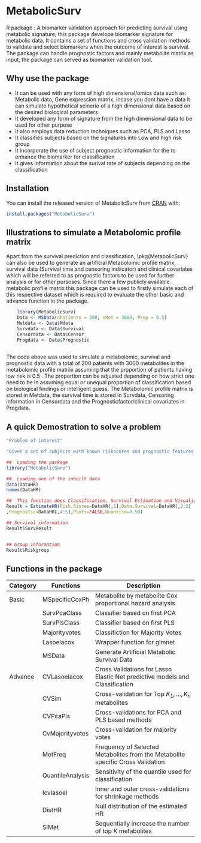 # MetabolicSurv
R package : A biomarker validation approach for predicting survival using metabolic signature, this package develope biomarker signature for metabolic data. It contains a set of functions and cross validation methods  to validate and select biomarkers when the outcome of interest is survival. The package can handle prognostic factors and mainly metabolite matrix as input, the package can served as biomarker validation tool.

## Why use the package
* It can be used with any form of high dimensional/omics data such as: Metabolic data, Gene expression matrix, incase you dont have a data it can simulate hypothetical scinerio of a high dimensional data based on the desired biological parameters
* It developed any form of signature from the high dimensional data to be used for other purpose
* It also employs data reduction techniques such as PCA, PLS and Lasso 
* It classifies subjects based on the signatures into Low and high risk group
* It incorporate the use of subject prognostic information for the to enhance the biomarker for classification
* It gives information about the surival rate of subjects depending on the classification



## Installation

You can install the released version of MetabolicSurv from [CRAN](https://CRAN.R-project.org) with:

``` r
install.packages("MetabolicSurv")

```
## Illustrations to simulate a Metabolomic profile matrix
Apart from the survival prediction and classification, \pkg{MetabolicSurv} can also be used to generate an artificial Metabolomic profile matrix, survival data (Survival time and censoring indiicator) and clinical covariates which will be referred to as prognostic factors to be used for further analysis or for other pursoses. Since there a few publicly available metabolic profile matrix this package can be used to firstly simulate each of this respective dataset which is required to evaluate the other basic and advance function in the package.


``` r
	library(MetabolicSurv)
	Data <- MSData(nPatients = 200, nMet = 3000, Prop = 0.5)
	Metdata <- Data$Mdata
	Survdata <- Data$Survival
	Censordata <- Data$Censor
	Progdata <- Data$Prognostic
	
``` 

The code above was used to simulate a metabolomic, survival and prognostic data with a total of 200 patients with 3000  metabolites in the metabolomic profile matriix  assuming that the proportion of patients having low risk is 0.5 . The proportion can be adjusted depending on how strict one need to be in assuming equal or unequal proportion of classification based on biological findings or intelligent guess. The Metabolomic profile matrix is stored in Metdata, the survival time is stored in Survdata, Censoring information in Censordata and the Prognosticfactor/clinical covariates in Progdata.


## A quick Demostration to solve a problem

``` r
"Problem of interest"

"Given a set of subjects with known riskscores and prognostic features how can we use this information to obtain their risk of surving and what group does each respective subject belongs to?"

```

``` r
##  Loading the package
library("MetabolicSurv")

##  Loading one of the inbuilt data
data(DataHR)
names(DataHR)

##  This function does Classification, Survival Estimation and Visualization
Result = EstimateHR(Risk.Scores=DataHR[,1],Data.Survival=DataHR[,2:3]
,Prognostic=DataHR[,4:5],Plots=FALSE,Quantile=0.50)

## Survival information
Result$SurvResult


## Group information
Result$Riskgroup
```

## Functions in the package

| Category	|	Functions	|	Description	                                |
| --------- | --------- | ------------------------------------------- |
| Basic	|	MSpecificCoxPh	|	Metabolite by metabolite Cox proportional hazard analysis
|  | SurvPcaClass	| Classifier based on first PCA
| | SurvPlsClass| Classifier based on first PLS 
| | Majorityvotes |Classifiction for Majority Votes	
| | Lasoelacox | Wrapper function for glmnet
| | MSData | Generate Artificial Metabolic Survival Data
| Advance	| CVLasoelacox |Cross Validations for Lasso Elastic Net predictive models and Classification
|  | CVSim	| Cross-validation for Top $K_{1}, \ldots, K_{n}$ metabolites
| | CVPcaPls |	Cross-validations for PCA and PLS based methods
| | CvMajorityvotes | Cross-validation for majority votes	
| | MetFreq |Frequency of Selected Metabolites from the Metabolite specific Cross Validation
| | QuantileAnalysis |Sensitivity of the quantile used for classification
| | Icvlasoel |	Inner and outer cross-validations for shrinkage methods
| | DistHR | Null distribution of the estimated HR
| | SIMet | Sequentially increase the number of top $K$ metabolites
